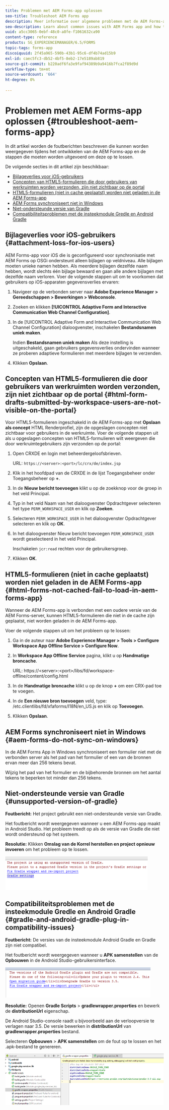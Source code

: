 ```yaml
---
title: Problemen met AEM Forms-app oplossen
seo-title: Troubleshoot AEM Forms app
description: Meer informatie over algemene problemen met de AEM Forms-app en hoe u deze kunt oplossen.
seo-description: Learn about common issues with AEM Forms app and how to troubleshoot them.
uuid: a5cc3065-0ebf-48c0-a8fe-f1061632ca90
content-type: reference
products: SG_EXPERIENCEMANAGER/6.5/FORMS
topic-tags: forms-app
discoiquuid: 2f45a965-590b-43b1-95c6-df4b74ad15b9
exl-id: caec5fc3-db52-4bf5-8eb2-17e5189ab819
source-git-commit: b220adf6fa3e9faf94389b9a9416b7fca2f89d9d
workflow-type: tm+mt
source-wordcount: '664'
ht-degree: 0%

---
```


# Problemen met AEM Forms-app oplossen {#troubleshoot-aem-forms-app}

In dit artikel worden de foutberichten beschreven die kunnen worden weergegeven tijdens het ontwikkelen van de AEM Forms-app en de stappen die moeten worden uitgevoerd om deze op te lossen.

De volgende secties in dit artikel zijn beschikbaar:

* [Bijlageverlies voor iOS-gebruikers](/help/forms/using/issues-aem-forms-app.md#attachment-loss-for-ios-users)
* [Concepten van HTML5-formulieren die door gebruikers van werkruimten worden verzonden, zijn niet zichtbaar op de portal](/help/forms/using/issues-aem-forms-app.md#html-form-drafts-submitted-by-workspace-users-are-not-visible-on-the-portal)
* [HTML5-formulieren (niet in cache geplaatst) worden niet geladen in de AEM Forms-app](/help/forms/using/issues-aem-forms-app.md#html-forms-not-cached-fail-to-load-in-aem-forms-app)
* [AEM Forms synchroniseert niet in Windows](/help/forms/using/issues-aem-forms-app.md#aem-forms-do-not-sync-on-windows)
* [Niet-ondersteunde versie van Gradle](/help/forms/using/issues-aem-forms-app.md#unsupported-version-of-gradle)
* [Compatibiliteitsproblemen met de insteekmodule Gredle en Android Gradle](/help/forms/using/issues-aem-forms-app.md#gradle-and-android-gradle-plug-in-compatibility-issues)

## Bijlageverlies voor iOS-gebruikers {#attachment-loss-for-ios-users}

AEM Forms-app voor iOS die is geconfigureerd voor synchronisatie met AEM Forms op OSGi ondersteunt alleen bijlagen op veldniveau. Alle bijlagen moeten unieke namen hebben. Als meerdere bijlagen dezelfde naam hebben, wordt slechts één bijlage bewaard en gaan alle andere bijlagen met dezelfde naam verloren. Voer de volgende stappen uit om te voorkomen dat gebruikers op iOS-apparaten gegevensverlies ervaren:

1. Navigeer op de verbonden server naar **Adobe Experience Manager > Gereedschappen > Bewerkingen > Webconsole**.
1. Zoeken en klikken **[!UICONTROL Adaptive Form and Interactive Communication Web Channel Configuration]**.
1. In de [!UICONTROL Adaptive Form and Interactive Communication Web Channel Configuration] dialoogvenster, inschakelen **Bestandsnamen uniek maken**.

   Indien **Bestandsnamen uniek maken** Als deze instelling is uitgeschakeld, gaan gebruikers gegevensverlies ondervinden wanneer ze proberen adaptieve formulieren met meerdere bijlagen te verzenden.

1. Klikken **Opslaan**.

## Concepten van HTML5-formulieren die door gebruikers van werkruimten worden verzonden, zijn niet zichtbaar op de portal {#html-form-drafts-submitted-by-workspace-users-are-not-visible-on-the-portal}

Voor HTML5-formulieren ingeschakeld in de AEM Forms-app met **Opslaan als concept** HTML Renderprofiel, zijn de opgeslagen concepten niet zichtbaar voor gebruikers in de werkruimte. Voer de volgende stappen uit als u opgeslagen concepten van HTML5-formulieren wilt weergeven die door werkruimtegebruikers zijn verzonden op de portal:

1. Open CRXDE en login met beheerdergeloofsbrieven.

   URL: `https://<server>:<port>/lc/crx/de/index.jsp`

1. Klik in het hoofdpad van de CRXDE in de lijst Toegangsbeheer onder Toegangsbeheer op **+**.
1. In de **Nieuw bericht toevoegen** klikt u op de zoekknop voor de groep in het veld Principal.
1. Typ in het veld Naam van het dialoogvenster Opdrachtgever selecteren het type `PERM_WORKSPACE_USER` en klik op **Zoeken**.
1. Selecteren `PERM_WORKSPACE_USER` in het dialoogvenster Opdrachtgever selecteren en klik op **OK**.
1. In het dialoogvenster Nieuw bericht toevoegen `PERM_WORKSPACE_USER` wordt geselecteerd in het veld Principal.

   Inschakelen `jcr:read` rechten voor de gebruikersgroep.

1. Klikken **OK**.

## HTML5-formulieren (niet in cache geplaatst) worden niet geladen in de AEM Forms-app {#html-forms-not-cached-fail-to-load-in-aem-forms-app}

Wanneer de AEM Forms-app is verbonden met een oudere versie van de AEM Forms-server, kunnen HTML5-formulieren die niet in de cache zijn geplaatst, niet worden geladen in de AEM Forms-app.

Voer de volgende stappen uit om het probleem op te lossen:

1. Ga in de auteur naar **Adobe Experience Manager > Tools > Configure Workspace App Offline Service > Configure Now**.
1. In **Workspace App Offline Service** pagina, klikt u op **Handmatige broncache**.

   URL: https://&lt;server>:&lt;port>/libs/fd/workspace-offline/content/config.html

1. In de **Handmatige broncache** klikt u op de knop **+** om een CRX-pad toe te voegen.
1. In de **Een nieuwe bron toevoegen** veld, type: /etc.clientlibs/fd/xfaforms/I18N/en_US.js en klik op **Toevoegen**.
1. Klikken **Opslaan**.

## AEM Forms synchroniseert niet in Windows {#aem-forms-do-not-sync-on-windows}

In de AEM Forms App in Windows synchroniseert een formulier niet met de verbonden server als het pad van het formulier of een van de bronnen ervan meer dan 256 tekens bevat.

Wijzig het pad van het formulier en de bijbehorende bronnen om het aantal tekens te beperken tot minder dan 256 tekens.

## Niet-ondersteunde versie van Gradle {#unsupported-version-of-gradle}

**Foutbericht:** Het project gebruikt een niet-ondersteunde versie van Gradle.

Het foutbericht wordt weergegeven wanneer u een AEM Forms-app maakt in Android Studio. Het probleem treedt op als de versie van Gradle die niet wordt ondersteund op het systeem.

**Resolutie:** Klikken **Omslag van de Korrel herstellen en project opnieuw invoeren** om het probleem op te lossen.

![gradle_unsupported_version](assets/gradle_unsupported_version.png)

## Compatibiliteitsproblemen met de insteekmodule Gredle en Android Gradle {#gradle-and-android-gradle-plug-in-compatibility-issues}

**Foutbericht:** De versies van de insteekmodule Android Gradle en Gradle zijn niet compatibel.

Het foutbericht wordt weergegeven wanneer u **APK samenstellen** van de **Opbouwen** in de Android Studio-gebruikersinterface.

![gradle_plugin_compatibility](assets/gradle_plugin_compatibility.png)

**Resolutie:** Openen **Gradle Scripts** > **gradlewrapper.properties** en bewerk de **distributionUrl** eigenschap.

De Android Studio-console raadt u bijvoorbeeld aan de verloopversie te verlagen naar 3.5. De versie bewerken in **distributionUrl** van **gradlewrapper.properties** bestand.

Selecteren **Opbouwen** > **APK samenstellen** om de fout op te lossen en het .apk-bestand te genereren.

![gradle_wrapper_properties](assets/gradle_wrapper_properties.png)
